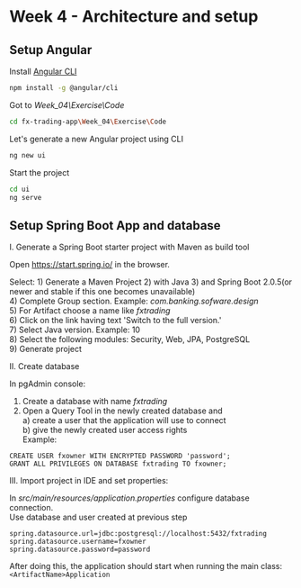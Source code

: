 # Week 4 - Architecture and setup

## Setup Angular

Install [Angular CLI](https://cli.angular.io/)

```bash
npm install -g @angular/cli
```

Got to *Week_04\Exercise\Code*

```bash
cd fx-trading-app\Week_04\Exercise\Code
```

Let's generate a new Angular project using CLI

```bash
ng new ui
```

Start the project

```bash
cd ui
ng serve
```

## Setup Spring Boot App and database

I. Generate a Spring Boot starter project with Maven as build tool  

Open https://start.spring.io/ in the browser.  

Select: 1) Generate a Maven Project 2) with Java 3) and Spring Boot 2.0.5(or newer and stable if this one becomes unavailable)  
4) Complete Group section. Example: <em>com.banking.sofware.design</em>   
5) For Artifact choose a name like <em>fxtrading</em>  
6) Click on the link having text 'Switch to the full version.'  
7) Select Java version. Example: 10  
8) Select the following modules: Security, Web, JPA, PostgreSQL  
9) Generate project  



II. Create database  

In pgAdmin console:  

1. Create a database with name <em>fxtrading</em>  
2. Open a Query Tool in the newly created database and  
a) create a user that the application will use to connect  
b) give the newly created user access rights  
Example:  
```
CREATE USER fxowner WITH ENCRYPTED PASSWORD 'password';
GRANT ALL PRIVILEGES ON DATABASE fxtrading TO fxowner;
```

III. Import project in IDE and set properties:  

In <em>src/main/resources/application.properties</em> configure database connection.   
Use database and user created at previous step  
```
spring.datasource.url=jdbc:postgresql://localhost:5432/fxtrading  
spring.datasource.username=fxowner  
spring.datasource.password=password 
```

After doing this, the application should start when running the main class: ```<ArtifactName>Application```

